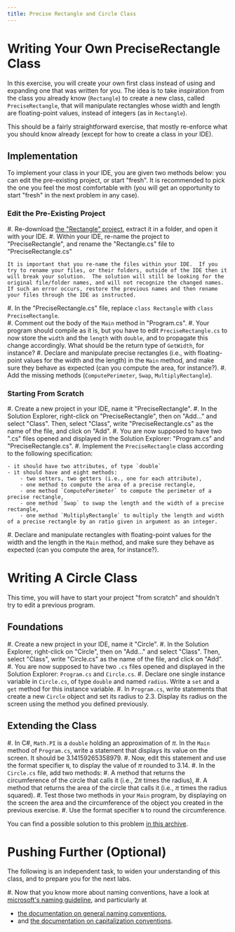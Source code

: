 ```yaml
---
title: Precise Rectangle and Circle Class
---
```


# Writing Your Own PreciseRectangle Class

In this exercise, you will create your own first class instead of using and expanding one that was written for you. The idea is to take inspiration from the class you already know (`Rectangle`) to create a new class, called `PreciseRectangle`, that will manipulate rectangles whose width and length are floating-point values, instead of integers (as in `Rectangle`).

This should be a fairly straightforward exercise, that mostly re-enforce what you should know already (except for how to create a class in your IDE).

## Implementation

To implement your class in your IDE, you are given two methods below: you can edit the pre-existing project, or start "fresh".
It is recommended to pick the one you feel the most comfortable with (you will get an opportunity to start "fresh" in the next problem in any case).

### Edit the Pre-Existing Project

#. Re-download [the "Rectangle" project](../Rectangle/Rectangle_Solution.zip), extract it in a folder, and open it with your IDE.
#. Within your IDE, re-name the project to "PreciseRectangle", and rename the "Rectangle.cs" file to "PreciseRectangle.cs"

    It is important that you re-name the files within your IDE.  If you try to rename your files, or their folders, outside of the IDE then it will break your solution.  The solution will still be looking for the original file/folder names, and will not recognize the changed names.  If such an error occurs, restore the previous names and then rename your files through the IDE as instructed.
    
#. In the "PreciseRectangle.cs" file, replace `class Rectangle` with `class PreciseRectangle`.     
#. Comment out the body of the `Main` method in "Program.cs".
#. Your program should compile as it is, but you have to edit `PreciseRectangle.cs` to now store the `width` and the `length` with `double`, and to propagate this change accordingly. What should be the return type of `GetWidth`, for instance?
#. Declare and manipulate precise rectangles (i.e., with floating-point values for the width and the length) in the `Main` method, and make sure they behave as expected (can you compute the area, for instance?).
#. Add the missing methods (`ComputePerimeter`, `Swap`, `MultiplyRectangle`).

### Starting From Scratch

#. Create a new project in your IDE, name it "PreciseRectangle".
#. In the Solution Explorer, right-click on "PreciseRectangle", then on "Add..." and select "Class". 
Then, select "Class", write "PreciseRectangle.cs" as the name of the file, and click on "Add".
#. You are now supposed to have two ".cs" files opened and displayed in the Solution Explorer: "Program.cs" and "PreciseRectangle.cs".
#. Implement the `PreciseRectangle` class according to the following specification:

    - it should have two attributes, of type `double`
    - it should have and eight methods:
        - two setters, two getters (i.e., one for each attribute), 
        - one method to compute the area of a precise rectangle,
        - one method `ComputePerimeter` to compute the perimeter of a precise rectangle,
        - one method `Swap` to swap the length and the width of a precise rectangle,
        - one method `MultiplyRectangle` to multiply the length and width of a precise rectangle by an ratio given in argument as an integer.

#. Declare and manipulate rectangles with floating-point values for the width and the length in the `Main` method, and make sure they behave as expected (can you compute the area, for instance?).

# Writing A Circle Class

This time, you will have to start your project "from scratch" and shouldn't try to edit a previous program.

## Foundations

#. Create a new project in your IDE, name it "Circle".
#. In the Solution Explorer, right-click on "Circle", then on "Add..." and select "Class".
Then, select "Class", write "Circle.cs" as the name of the file, and click on "Add".
#. You are now supposed to have two `.cs` files opened and displayed in the Solution Explorer: `Program.cs` and `Circle.cs`.
#. Declare one single instance variable in `Circle.cs`, of type `double` and named `radius`.
Write a `set` and a `get` method for this instance variable.
#. In `Program.cs`, write statements that create a new `Circle` object and set its radius to $2.3$.
Display its radius on the screen using the method you defined previously.

## Extending the Class

#. In C#, `Math.PI` is a `double` holding an approximation of $π$.
In the `Main` method of `Program.cs`, write a statement that displays its value on the screen.
It should be $3.14159265358979$.
#. Now, edit this statement and use the format specifier `N`, to display the value of $π$ rounded to $3.14$.
#. In the `Circle.cs` file, add two methods:
    #. A method that returns the circumference of the circle that calls it (i.e., $2 π$ times the radius),
    #. A method that returns the area of the circle that calls it (i.e., $π$ times the radius squared).
#. Test those two methods in your `Main` program, by displaying on the screen the area and the circumference of the object you created in the previous exercise.
#. Use the format specifier `N` to round the circumference.

You can find a possible solution to this problem [in this archive](Circle_Solution.zip).

# Pushing Further (Optional)

The following is an independent task, to widen your understanding of this class, and to prepare you for the next labs.

#. Now that you know more about naming conventions, have a look at [microsoft's naming guideline](https://docs.microsoft.com/en-us/dotnet/standard/design-guidelines/naming-guidelines), and particularly at
- [the documentation on general naming conventions](https://docs.microsoft.com/en-us/dotnet/standard/design-guidelines/general-naming-conventions),
- and [the documentation on capitalization conventions](https://docs.microsoft.com/en-us/dotnet/standard/design-guidelines/capitalization-conventions).
 
